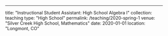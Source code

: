 ---
title: "Instructional Student Assistant: High School Algebra I"
collection: teaching
type: "High School"
permalink: /teaching/2020-spring-1
venue: "Silver Creek High School, Mathematics"
date: 2020-01-01
location: "Longmont, CO"